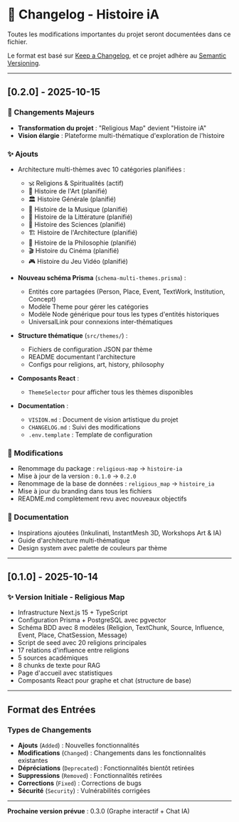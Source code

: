 # 📝 Changelog - Histoire iA

Toutes les modifications importantes du projet seront documentées dans ce fichier.

Le format est basé sur [Keep a Changelog](https://keepachangelog.com/fr/1.0.0/),
et ce projet adhère au [Semantic Versioning](https://semver.org/lang/fr/).

---

## [0.2.0] - 2025-10-15

### 🎨 Changements Majeurs
- **Transformation du projet** : "Religious Map" devient "Histoire iA"
- **Vision élargie** : Plateforme multi-thématique d'exploration de l'histoire

### ✨ Ajouts
- Architecture multi-thèmes avec 10 catégories planifiées :
  - 🕉️ Religions & Spiritualités (actif)
  - 🎨 Histoire de l'Art (planifié)
  - 🏛️ Histoire Générale (planifié)
  - 🎵 Histoire de la Musique (planifié)
  - 📖 Histoire de la Littérature (planifié)
  - 🔬 Histoire des Sciences (planifié)
  - 🏗️ Histoire de l'Architecture (planifié)
  - 💭 Histoire de la Philosophie (planifié)
  - 🎬 Histoire du Cinéma (planifié)
  - 🎮 Histoire du Jeu Vidéo (planifié)

- **Nouveau schéma Prisma** (`schema-multi-themes.prisma`) :
  - Entités core partagées (Person, Place, Event, TextWork, Institution, Concept)
  - Modèle Theme pour gérer les catégories
  - Modèle Node générique pour tous les types d'entités historiques
  - UniversalLink pour connexions inter-thématiques

- **Structure thématique** (`src/themes/`) :
  - Fichiers de configuration JSON par thème
  - README documentant l'architecture
  - Configs pour religions, art, history, philosophy

- **Composants React** :
  - `ThemeSelector` pour afficher tous les thèmes disponibles

- **Documentation** :
  - `VISION.md` : Document de vision artistique du projet
  - `CHANGELOG.md` : Suivi des modifications
  - `.env.template` : Template de configuration

### 🔄 Modifications
- Renommage du package : `religious-map` → `histoire-ia`
- Mise à jour de la version : `0.1.0` → `0.2.0`
- Renommage de la base de données : `religious_map` → `histoire_ia`
- Mise à jour du branding dans tous les fichiers
- README.md complètement revu avec nouveaux objectifs

### 📖 Documentation
- Inspirations ajoutées (Inkulinati, InstantMesh 3D, Workshops Art & IA)
- Guide d'architecture multi-thématique
- Design system avec palette de couleurs par thème

---

## [0.1.0] - 2025-10-14

### ✨ Version Initiale - Religious Map

- Infrastructure Next.js 15 + TypeScript
- Configuration Prisma + PostgreSQL avec pgvector
- Schéma BDD avec 8 modèles (Religion, TextChunk, Source, Influence, Event, Place, ChatSession, Message)
- Script de seed avec 20 religions principales
- 17 relations d'influence entre religions
- 5 sources académiques
- 8 chunks de texte pour RAG
- Page d'accueil avec statistiques
- Composants React pour graphe et chat (structure de base)

---

## Format des Entrées

### Types de Changements
- **Ajouts** (`Added`) : Nouvelles fonctionnalités
- **Modifications** (`Changed`) : Changements dans les fonctionnalités existantes
- **Dépréciations** (`Deprecated`) : Fonctionnalités bientôt retirées
- **Suppressions** (`Removed`) : Fonctionnalités retirées
- **Corrections** (`Fixed`) : Corrections de bugs
- **Sécurité** (`Security`) : Vulnérabilités corrigées

---

**Prochaine version prévue** : 0.3.0 (Graphe interactif + Chat IA)

